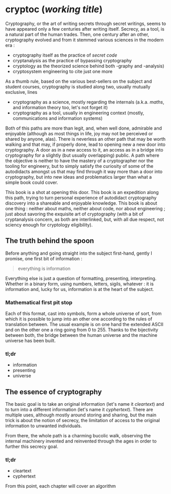 # cryptoc (*working title*)

Cryptography, or the art of writing secrets through secret writings, seems to have appeared only a few centuries after writing itself. Secrecy, as a tool, is a natural part of the human trades. Then, one century after an other, cryptography evolved and from it stemmed various sciences in the modern era :
* cryptography itself as the practice of *secret code*
* cryptanalysis as the practice of bypassing cryptography
* cryptology as the theorized science behind both -graphy and -analysis)
* cryptosystem engineering to cite just one more

As a thumb rule, based on the various best-sellers on the subject and student courses, cryptography is studied along two, usually mutually exclusive, lines
* cryptography as a science, mostly regarding the internals (a.k.a. *maths*, and information theory too, let's not forget it)
* cryptography as a tool, usually in engineering context (mostly, communications and information systems)

Both of this paths are more than legit, and, when well done, admirable and enjoyable (although as most things in life, joy may not be perceived or shared by anyone, alas). There is neverless an other path that may be worth walking and that may, if properly done, lead to opening new a new door into cryptography. A door as in a new access to it, an access as in a bridge into cryptography for a slightly (but usually overlapping) public. A path where the objective is neither to have the mastery of a cryptographer nor the tooling for engineery, but to simply satisfy the curiosity of some of the autodidacts amongst us that may find through it way more than a door into cryptography, but into new ideas and problematics larger than what a simple book could cover.

This book is a shot at opening this door. This book is an expedition along this path, trying to turn personal experience of autodidact cryptography discovery into a shareable and enjoyable knowledge. This book is about one thing : neither about maths, neither about code, nor about engineering ; just about savoring the exquisite art of cryptography (with a bit of cryptanalysis concern, as both are interlinked, but, with all due respect, not sciency enough for cryptology eligibility).


## The truth behind the spoon

Before anything and going straight into the subject first-hand, gently I promise, one first bit of information :
> everything is information

Everything else is just a question of formatting, presenting, interpreting. Whether in a binary form, using numbers, letters, sigils, whatever : it is information and, lucky for us, information is at the heart of the subject.

### Mathematical first pit stop

Each of this format, cast into symbols, form a whole universe of sort, from which it is possible to jump into an other one according to the rules of translation between. The usual example is on one hand the extended ASCII and on the other one a ring going from 0 to 255. Thanks to the bijectivity between both, the bridge between the human universe and the machine universe has been built.

### tl;dr
* information
* presenting
* universe


## The essence of cryptography

The basic goal is to take an original information (let's name it *cleartext*) and to turn into a different information (let's name it *cyphertext*). There are multiple uses, although mostly around storing and sharing, but the main trick is about the notion of secrecy, the limitation of access to the original information to unwanted individuals.

From there, the whole path is a charming bucolic walk, observing the internal machinery invented and reinvented through the ages in order to further this secrecy goal.

### tl;dr
* cleartext
* cyphertext


From this point, each chapter will cover an algorithm 
